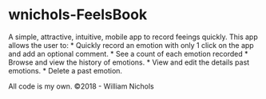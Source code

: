 # wnichols-FeelsBook
A simple, attractive, intuitive, mobile app to record feeings quickly. This app allows the user to:
    * Quickly record an emotion with only 1 click on the app and add an optional comment.
    * See a count of each emotion recorded
    * Browse and view the history of emotions.
    * View and edit the details past emotions.
    * Delete a past emotion.

All code is my own. ©2018 - William Nichols
